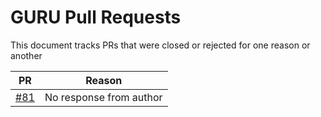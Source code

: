 # GURU Pull Requests

This document tracks PRs that were closed or rejected for one reason or another

PR | Reason
-- | ------
[#81](https://github.com/gentoo/guru/pull/81) | No response from author
